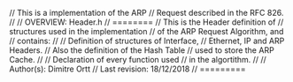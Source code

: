 // This is a implementation of the ARP
// Request described in the RFC 826.
//
// OVERVIEW: Header.h
// ========
// This is the Header definition of
// structures used in the implementation
// of the ARP Request Algorithm, and 
// contains:
//
// Definition of structures of Interface,
// Ethernet, IP and ARP Headers.
// Also the definition of the Hash Table
// used to store the ARP Cache.
//
// Declaration of every function used
// in the algortithm.
//
// Author(s): Dimitre Ortt
// Last revision: 18/12/2018
// =========
